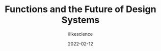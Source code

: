 ---
author: ilikescience
date: 2022-02-12
draft: true
tags:
  - design-systems
  - meta
target_url: https://matthewstrom.com/writing/functions-in-design-systems/
title: Functions and the Future of Design Systems
---